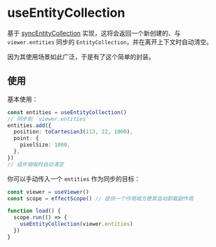 # useEntityCollection

基于 [syncEntityCollection](/zh/utils/syncEntityCollection.md) 实现，这将会返回一个新创建的、与 `viewer.entities` 同步的 `EntityCollection`，并在离开上下文时自动清空。

因为其使用场景如此广泛，于是有了这个简单的封装。

## 使用

基本使用：

```ts
const entities = useEntityCollection()
// 同步到 `viewer.entities`
entities.add({
  position: toCartesian3(113, 22, 1000),
  point: {
    pixelSize: 1000,
  },
})
// 组件销毁时自动清空
```

你可以手动传入一个 `entities` 作为同步的目标：

```ts
const viewer = useViewer()
const scope = effectScope() // 提供一个作用域方便其自动卸载副作用

function load() {
  scope.run(() => {
    useEntityCollection(viewer.entities)
  })
}
```

